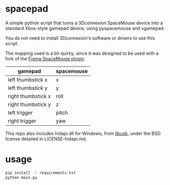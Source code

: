 # spacepad

A simple python script that turns a 3Dconnexion SpaceMouse device into a standard Xbox-style gamepad device, using pyspacemouse and vgamepad.

You do not need to install 3Dconnexion's software or drivers to use this script.

The mapping used is a bit quirky, since it was designed to be used with a fork of the [Figma SpaceMouse plugin](https://github.com/brianpeiris/figma-plugin-spacemouse).

| gamepad | spacemouse |
| - | - |
| left thumbstick x | x |
| left thumbstick y | y |
| right thumbstick x | roll |
| right thumbstick y | z |
| left trigger | pitch |
| right trigger | yaw |

This repo also includes hidapi.dll for Windows, from [libusb](https://github.com/libusb/hidapi), under the BSD license detailed in LICENSE-hidapi.md.

# usage

```bash
pip install -r requirements.txt
python main.py
```
